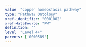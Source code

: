 ```yaml
---
value: "copper homeostasis pathway"
type: "Pathway Ontology"
xref-identifier: "0001002"
xref-dataSource: "PW"
definition: ""
level: "Level 4+"
parents: ['0000589']
---
```

